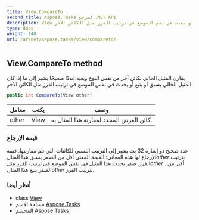 ```yaml
---
title: View.CompareTo
second_title: Aspose.Tasks لمرجع .NET API
description: View طريقة. يقارن المثيل الحالي بكائن آخر من نفس النوع ويعيد عددًا صحيحًا يشير إلى ما إذا كان المثيل الحالي يسبق أو يتبع أو يحدث في نفس الموضع في ترتيب الفرز مثل الكائن الآخر.
type: docs
weight: 140
url: /ar/net/aspose.tasks/view/compareto/
---
```

## View.CompareTo method

يقارن المثيل الحالي بكائن آخر من نفس النوع ويعيد عددًا صحيحًا يشير إلى ما إذا كان المثيل الحالي يسبق أو يتبع أو يحدث في نفس الموضع في ترتيب الفرز مثل الكائن الآخر.

```csharp
public int CompareTo(View other)
```

| معامل | يكتب | وصف |
| --- | --- | --- |
| other | View | كائن العرض المحدد لمقارنة هذا المثال به. |

### قيمة الإرجاع

عدد صحيح ذو إشارة 32 بت يشير إلى الترتيب النسبي للكائنات التي تتم مقارنتها. قيمة الإرجاع لها هذه المعاني: القيمة المعنى أقل من الصفر يسبق هذا المثال*other* بترتيب الفرز. صفر يحدث هذا المثيل في نفس الموضع في ترتيب الفرز مثل*other* . أكبر من الصفر يتبع هذا المثال*other* بترتيب الفرز.

### أنظر أيضا

* class [View](../)
* مساحة الاسم [Aspose.Tasks](../../view/)
* المجسم [Aspose.Tasks](../../../)


